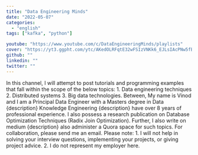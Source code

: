 ```yaml
---
title: "Data Engineering Minds"
date: "2022-05-07"
categories:
  - "english"
tags: ["kafka", "python"]

youtube: "https://www.youtube.com/c/DataEngineeringMinds/playlists"
cover: "https://yt3.ggpht.com/ytc/AKedOLRFqtE32wFSIzVNKk6_EJLsIAcPNw5fBkT6L8Qx=s88-c-k-c0x00ffffff-no-rj"
github: ""
linkedin: ""
twitter: ""
---
```


In this channel, I will attempt to post tutorials and programming examples that fall within the scope of the below topics: 1. Data engineering techniques 2. Distributed systems 3. Big data technologies. Between, My name is Vinod and I am a Principal Data Engineer with a Masters degree in Data {description} Knowledge Engineering {description} have over 8 years of professional experience. I also possess a research publication on Database Optimization Techniques (Radix Join Optimization). Further, I also write on medium {description} also administer a Quora space for such topics. For collaboration, please send me an email. Please note: 1. I will not help in solving your interview questions, implementing your projects, or giving project advice. 2. I do not represent my employer here.
